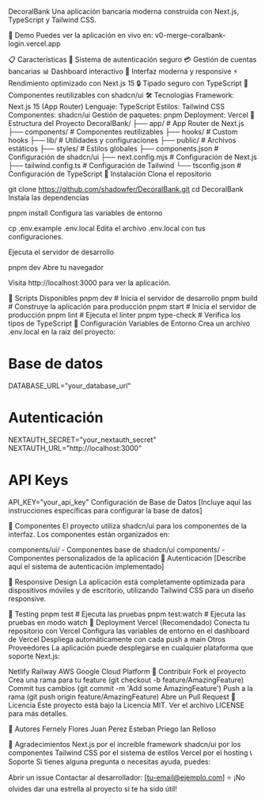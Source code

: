 DecoralBank
Una aplicación bancaria moderna construida con Next.js, TypeScript y Tailwind CSS.

🚀 Demo
Puedes ver la aplicación en vivo en: v0-merge-coralbank-login.vercel.app

📋 Características
🔐 Sistema de autenticación seguro
💳 Gestión de cuentas bancarias
📊 Dashboard interactivo
🎨 Interfaz moderna y responsive
⚡ Rendimiento optimizado con Next.js 15
🔒 Tipado seguro con TypeScript
🎯 Componentes reutilizables con shadcn/ui
🛠️ Tecnologías
Framework: Next.js 15 (App Router)
Lenguaje: TypeScript
Estilos: Tailwind CSS
Componentes: shadcn/ui
Gestión de paquetes: pnpm
Deployment: Vercel
📁 Estructura del Proyecto
DecoralBank/
├── app/                    # App Router de Next.js
├── components/             # Componentes reutilizables
├── hooks/                  # Custom hooks
├── lib/                    # Utilidades y configuraciones
├── public/                 # Archivos estáticos
├── styles/                 # Estilos globales
├── components.json         # Configuración de shadcn/ui
├── next.config.mjs         # Configuración de Next.js
├── tailwind.config.ts      # Configuración de Tailwind
└── tsconfig.json          # Configuración de TypeScript
🚀 Instalación
Clona el repositorio

git clone https://github.com/shadowfer/DecoralBank.git
cd DecoralBank
Instala las dependencias

pnpm install
Configura las variables de entorno

cp .env.example .env.local
Edita el archivo .env.local con tus configuraciones.

Ejecuta el servidor de desarrollo

pnpm dev
Abre tu navegador

Visita http://localhost:3000 para ver la aplicación.

📝 Scripts Disponibles
pnpm dev          # Inicia el servidor de desarrollo
pnpm build        # Construye la aplicación para producción
pnpm start        # Inicia el servidor de producción
pnpm lint         # Ejecuta el linter
pnpm type-check   # Verifica los tipos de TypeScript
🔧 Configuración
Variables de Entorno
Crea un archivo .env.local en la raíz del proyecto:

# Base de datos
DATABASE_URL="your_database_url"

# Autenticación
NEXTAUTH_SECRET="your_nextauth_secret"
NEXTAUTH_URL="http://localhost:3000"

# API Keys
API_KEY="your_api_key"
Configuración de Base de Datos
[Incluye aquí las instrucciones específicas para configurar la base de datos]

🎨 Componentes
El proyecto utiliza shadcn/ui para los componentes de la interfaz. Los componentes están organizados en:

components/ui/ - Componentes base de shadcn/ui
components/ - Componentes personalizados de la aplicación
🔐 Autenticación
[Describe aquí el sistema de autenticación implementado]

📱 Responsive Design
La aplicación está completamente optimizada para dispositivos móviles y de escritorio, utilizando Tailwind CSS para un diseño responsive.

🧪 Testing
pnpm test        # Ejecuta las pruebas
pnpm test:watch  # Ejecuta las pruebas en modo watch
🚀 Deployment
Vercel (Recomendado)
Conecta tu repositorio con Vercel
Configura las variables de entorno en el dashboard de Vercel
Despliega automáticamente con cada push a main
Otros Proveedores
La aplicación puede desplegarse en cualquier plataforma que soporte Next.js:

Netlify
Railway
AWS
Google Cloud Platform
🤝 Contribuir
Fork el proyecto
Crea una rama para tu feature (git checkout -b feature/AmazingFeature)
Commit tus cambios (git commit -m 'Add some AmazingFeature')
Push a la rama (git push origin feature/AmazingFeature)
Abre un Pull Request
📄 Licencia
Este proyecto está bajo la Licencia MIT. Ver el archivo LICENSE para más detalles.

👥 Autores
Fernely Flores
Juan Perez
Esteban Priego
Ian Relloso

🙏 Agradecimientos
Next.js por el increíble framework
shadcn/ui por los componentes
Tailwind CSS por el sistema de estilos
Vercel por el hosting
📞 Soporte
Si tienes alguna pregunta o necesitas ayuda, puedes:

Abrir un issue
Contactar al desarrollador: [tu-email@ejemplo.com]
⭐ ¡No olvides dar una estrella al proyecto si te ha sido útil!
